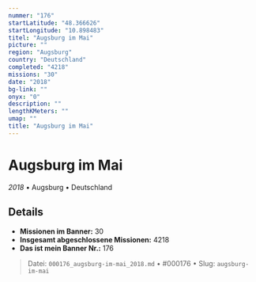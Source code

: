 ```yaml
---
nummer: "176"
startLatitude: "48.366626"
startLongitude: "10.898483"
titel: "Augsburg im Mai"
picture: ""
region: "Augsburg"
country: "Deutschland"
completed: "4218"
missions: "30"
date: "2018"
bg-link: ""
onyx: "0"
description: ""
lengthKMeters: ""
umap: ""
title: "Augsburg im Mai"
---
```

# Augsburg im Mai

*2018* • Augsburg • Deutschland



## Details

- **Missionen im Banner:** 30
- **Insgesamt abgeschlossene Missionen:** 4218
- **Das ist mein Banner Nr.:** 176




> Datei: `000176_augsburg-im-mai_2018.md` • #000176 • Slug: `augsburg-im-mai`
